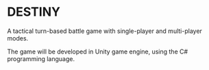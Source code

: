 # DESTINY
A tactical turn-based battle game with single-player and multi-player modes.

The game will be developed in Unity game engine, using the C# programming language.
